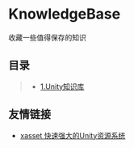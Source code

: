 # KnowledgeBase
收藏一些值得保存的知识
## 目录  
>* [1.Unity知识库](https://github.com/BillionPanda/KnowledgeBase/tree/main/Unity_Knowleadge)
## 友情链接  
* [xasset 快速强大的Unity资源系统](https://github.com/xasset/xasset)  

